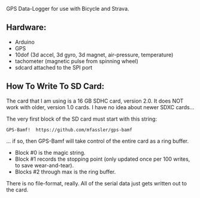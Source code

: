 GPS Data-Logger for use with Bicycle and Strava.

Hardware:
--------
 - Arduino
 - GPS
 - 10dof (3d accel, 3d gyro, 3d magnet, air-pressure, temperature)
 - tachometer (magnetic pulse from spinning wheel)
 - sdcard attached to the SPI port



How To Write To SD Card:
-----------------------

The card that I am using is a 16 GB SDHC card, version 2.0.  It does NOT work
with older, version 1.0 cards.  I have no idea about newer SDXC cards...


The very first block of the SD card must start with this string:
```
GPS-Bamf!  https://github.com/mfassler/gps-bamf
```
... if so, then GPS-Bamf will take control of the entire card as a ring buffer.

 - Block #0 is the magic string. 
 - Block #1 records the stopping point (only updated once per 100 writes, to save wear-and-tear).
 - Blocks #2 through max is the ring buffer.

There is no file-format, really.  All of the serial data just gets written out to the card.

